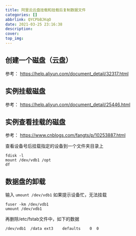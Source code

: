 ```yaml
---
title: 阿里云云盘挂载和挂载后复制数据文件
categories: []
abbrlink: QYCPbBJKqO
date: 2021-03-25 23:16:38
description:
cover:
top_img:
---
```




## 创建一个磁盘（云盘）

参考： <https://help.aliyun.com/document_detail/32317.html>

## 实例挂载磁盘

参考： <https://help.aliyun.com/document_detail/25446.html>

## 实例查看挂载的磁盘

参考： <https://www.cnblogs.com/fangts/p/10253887.html>

查看设备号后挂载指定的设备到一个文件夹目录上

```shell
fdisk -l
mount /dev/vdb1 /opt
df 
```

## 数据盘的卸载

输入 `umount /dev/vdb1`
如果提示设备忙，无法挂载

```shell
fuser -km /dev/vdb1
umount /dev/vdb1
```

再删除/etc/fstab文件中，如下的数据

```shell
/dev/vdb1  /data ext3    defaults    0  0
```
